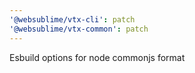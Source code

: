 ```yaml
---
'@websublime/vtx-cli': patch
'@websublime/vtx-common': patch
---
```


Esbuild options for node commonjs format
